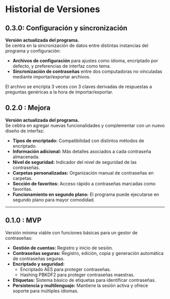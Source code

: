 # Historial de Versiones

## 0.3.0: Configuración y sincronización

**Versión actualizada del programa.**  
Se centra en la sincronización de datos entre distintas instancias del programa y configuración:

- **Archivos de configuración** para ajustes como idioma, encriptado por defecto, y preferencias de interfaz como tema.
- **Sincronización de contraseñas** entre dos computadoras no vinculadas mediante importar/exportar archivos.

El archivo se encripta 3 veces con 3 claves derivadas de respuestas a preguntas genéricas a la hora de importar/exportar.


## 0.2.0 : Mejora
**Versión actualizada del programa.**  
Se cebtra en agregar nuevas funcionalidades y complementar con un nuevo diseño de interfaz:
- **Tipos de encriptado:** Compatibilidad con distintos métodos de encriptado.
- **Información adicional:** Más detalles asociados a cada contraseña almacenada.
- **Nivel de seguridad:** Indicador del nivel de seguridad de las contraseñas.
- **Carpetas personalizadas:** Organización manual de contraseñas en carpetas.
- **Sección de favoritos:** Acceso rápido a contraseñas marcadas como favoritas.
- **Funcionamiento en segundo plano:** El programa puede ejecutarse en segundo plano para mayor comodidad.

---

## 0.1.0 : MVP
Versión mínima viable con funciones básicas para un gestor de contraseñas:
- **Gestión de cuentas:** Registro y inicio de sesión.
- **Contraseñas seguras:** Registro, edición, copia y generación automática de contraseñas seguras.
- **Encriptado y seguridad:**
    - Encriptado AES para proteger contraseñas.
    - Hashing PBKDF2 para proteger contraseñas maestras.
- **Etiquetas:** Sistema básico de etiquetas para identificar contraseñas.
- **Persistencia y multilenguaje:** Mantiene la sesión activa y ofrece soporte para múltiples idiomas.  
